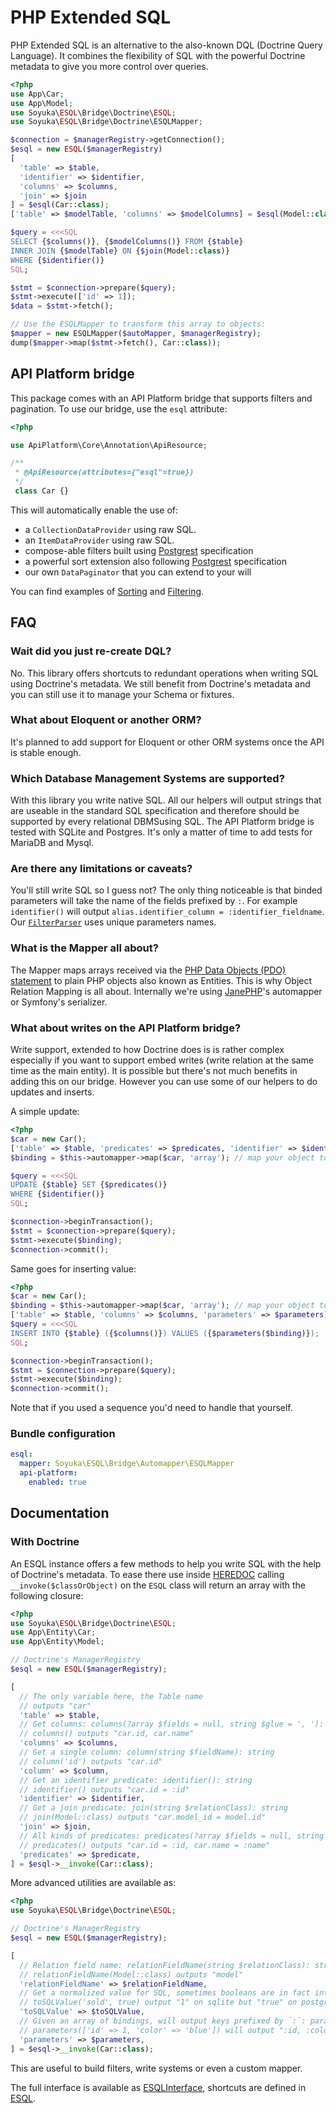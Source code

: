 # PHP Extended SQL

PHP Extended SQL is an alternative to the also-known DQL (Doctrine Query Language). It combines the flexibility of SQL with the powerful Doctrine metadata to give you more control over queries.

```php
<?php
use App\Car;
use App\Model;
use Soyuka\ESQL\Bridge\Doctrine\ESQL;
use Soyuka\ESQL\Bridge\Doctrine\ESQLMapper;

$connection = $managerRegistry->getConnection();
$esql = new ESQL($managerRegistry)
[
  'table' => $table,
  'identifier' => $identifier,
  'columns' => $columns,
  'join' => $join
] = $esql(Car::class);
['table' => $modelTable, 'columns' => $modelColumns] = $esql(Model::class);

$query = <<<SQL
SELECT {$columns()}, {$modelColumns()} FROM {$table} 
INNER JOIN {$modelTable} ON {$join(Model::class)}
WHERE {$identifier()}
SQL;

$stmt = $connection->prepare($query);
$stmt->execute(['id' => 1]);
$data = $stmt->fetch();

// Use the ESQLMapper to transform this array to objects:
$mapper = new ESQLMapper($autoMapper, $managerRegistry);
dump($mapper->map($stmt->fetch(), Car::class));
```

## API Platform bridge

This package comes with an API Platform bridge that supports filters and pagination. To use our bridge, use the `esql` attribute:


```php
<?php

use ApiPlatform\Core\Annotation\ApiResource;

/**
 * @ApiResource(attributes={"esql"=true})
 */
 class Car {}
```

This will automatically enable the use of:
  - a `CollectionDataProvider` using raw SQL. 
  - an `ItemDataProvider` using raw SQL. 
  - compose-able filters built using [Postgrest](https://postgrest.org/en/v7.0.0/api.html#horizontal-filtering-rows) specification
  - a powerful sort extension also following [Postgrest](https://postgrest.org/en/v7.0.0/api.html#ordering) specification
  - our own `DataPaginator` that you can extend to your will

You can find examples of [Sorting](./tests/Api/SortExtensionTest.php) and [Filtering](./tests/Api/FilterExtensionTest.php).

## FAQ

### Wait did you just re-create DQL?

No. This library offers shortcuts to redundant operations when writing SQL using Doctrine's metadata. We still benefit from Doctrine's metadata and you can still use it to manage your Schema or fixtures. 

### What about Eloquent or another ORM?

It's planned to add support for Eloquent or other ORM systems once the API is stable enough.

### Which Database Management Systems are supported?

With this library you write native SQL. All our helpers will output strings that are useable in the standard SQL specification and therefore should be supported by every relational DBMSusing SQL. The API Platform bridge is tested with SQLite and Postgres. It's only a matter of time to add tests for MariaDB and Mysql.

### Are there any limitations or caveats?

You'll still write SQL so I guess not? The only thing noticeable is that binded parameters will take the name of the fields prefixed by `:`. For example `identifier()` will output `alias.identifier_column = :identifier_fieldname`. Our [`FilterParser`](./src/Filter/FilterParser.php) uses unique parameters names. 

### What is the Mapper all about?

The Mapper maps arrays received via the [PHP Data Objects (PDO) statement](https://www.php.net/manual/en/book.pdo.php) to plain PHP objects also known as Entities. This is why Object Relation Mapping is all about. Internally we're using [JanePHP](https://github.com/janephp/janephp/)'s automapper or Symfony's serializer. 

### What about writes on the API Platform bridge?

Write support, extended to how Doctrine does is is rather complex especially if you want to support embed writes (write relation at the same time as the main entity). It is possible but there's not much benefits in adding this on our bridge. However you can use some of our helpers to do updates and inserts.

A simple update:

```php
<?php
$car = new Car();
['table' => $table, 'predicates' => $predicates, 'identifier' => $identifier] = $esql($car);
$binding = $this->automapper->map($car, 'array'); // map your object to an array somehow

$query = <<<SQL
UPDATE {$table} SET {$predicates()}
WHERE {$identifier()}
SQL;

$connection->beginTransaction();
$stmt = $connection->prepare($query);
$stmt->execute($binding);
$connection->commit();
```

Same goes for inserting value:

```php
<?php
$car = new Car();
$binding = $this->automapper->map($car, 'array'); // map your object to an array somehow
['table' => $table, 'columns' => $columns, 'parameters' => $parameters] = $esql($car);
$query = <<<SQL
INSERT INTO {$table} ({$columns()}) VALUES ({$parameters($binding)});
SQL;

$connection->beginTransaction();
$stmt = $connection->prepare($query);
$stmt->execute($binding);
$connection->commit();
```

Note that if you used a sequence you'd need to handle that yourself.

### Bundle configuration

```yaml
esql:
  mapper: Soyuka\ESQL\Bridge\Automapper\ESQLMapper
  api-platform:
    enabled: true
```

## Documentation

### With Doctrine

An ESQL instance offers a few methods to help you write SQL with the help of Doctrine's metadata. To ease there use inside [HEREDOC](https://www.php.net/manual/en/language.types.string.php#language.types.string.syntax.heredoc) calling `__invoke($classOrObject)` on the `ESQL` class will return an array with the following closure:

```php
<?php
use Soyuka\ESQL\Bridge\Doctrine\ESQL;
use App\Entity\Car;
use App\Entity\Model;

// Doctrine's ManagerRegistry
$esql = new ESQL($managerRegistry);

[
  // The only variable here, the Table name
  // outputs "car"
  'table' => $table,
  // Get columns: columns(?array $fields = null, string $glue = ', '): string
  // columns() outputs "car.id, car.name"
  'columns' => $columns,
  // Get a single column: column(string $fieldName): string
  // column('id') outputs "car.id"
  'column' => $column,
  // Get an identifier predicate: identifier(): string
  // identifier() outputs "car.id = :id"
  'identifier' => $identifier,
  // Get a join predicate: join(string $relationClass): string
  // join(Model::class) outputs "car.model_id = model.id"
  'join' => $join,
  // All kinds of predicates: predicates(?array $fields = null, string $glue = ', '): string
  // predicates() outputs "car.id = :id, car.name = :name"
  'predicates' => $predicate,
] = $esql->__invoke(Car::class);
```

More advanced utilities are available as:

```php
<?php
use Soyuka\ESQL\Bridge\Doctrine\ESQL;

// Doctrine's ManagerRegistry
$esql = new ESQL($managerRegistry);

[
  // Relation field name: relationFieldName(string $relationClass): string
  // relationFieldName(Model::class) outputs "model"
  'relationFieldName' => $relationFieldName,
  // Get a normalized value for SQL, sometimes booleans are in fact integer: toSQLValue(string $fieldName, $value)
  // toSQLValue('sold', true) output "1" on sqlite but "true" on postgresql
  'toSQLValue' => $toSQLValue,
  // Given an array of bindings, will output keys prefixed by `:`: parameters(array $bindings): string
  // parameters(['id' => 1, 'color' => 'blue']) will output ":id, :color"
  'parameters' => $parameters,
] = $esql->__invoke(Car::class);
```

This are useful to build filters, write systems or even a custom mapper.

The full interface is available as [ESQLInterface](./src/ESQLInterface.php), shortcuts are defined in [ESQL](./src/ESQL.php).
